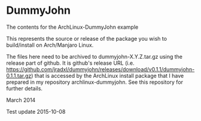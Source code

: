 DummyJohn
==========

The contents for the ArchLinux-DummyJohn example

This represents the source or release of the package you wish to build/install on Arch/Manjaro Linux.

The files here need to be archived to dummyjohn-X.Y.Z.tar.gz using the release part of github.
It is github's release URL (i.e. https://github.com/jradxl/dummyjohn/releases/download/v0.1.1/dummyjohn-0.1.1.tar.gz) that is accessed by the ArchLinux install package that I have prepared in my repository archlinux-dummyjohn. See this repository for further details.

March 2014

Test update 2015-10-08

